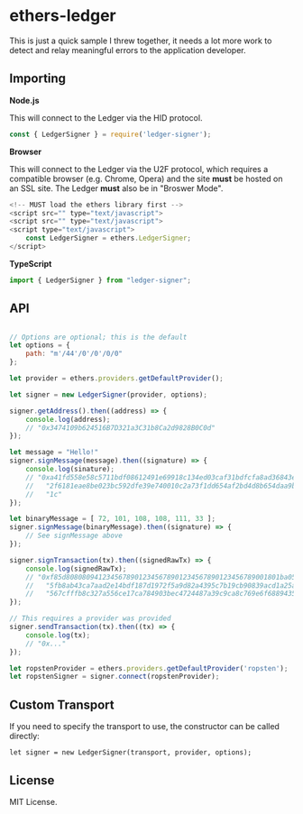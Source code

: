 ethers-ledger
=============

This is just a quick sample I threw together, it needs a lot more work
to detect and relay meaningful errors to the application developer.

Importing
---------

**Node.js**

This will connect to the Ledger via the HID protocol.

```javascript
const { LedgerSigner } = require('ledger-signer');
```

**Browser**

This will connect to the Ledger via the U2F protocol, which requires a compatible
browser (e.g. Chrome, Opera) and the site **must** be hosted on an SSL site. The
Ledger **must** also be in "Broswer Mode".

```javascript
<!-- MUST load the ethers library first -->
<script src="" type="text/javascript">
<script src="" type="text/javascript">
<script type="text/javascript">
    const LedgerSigner = ethers.LedgerSigner;
</script>
```

**TypeScript**

```javascript
import { LedgerSigner } from "ledger-signer";
```

API
---

```javascript

// Options are optional; this is the default
let options = {
    path: "m'/44'/0'/0'/0/0"
};

let provider = ethers.providers.getDefaultProvider();

let signer = new LedgerSigner(provider, options);

signer.getAddress().then((address) => {
    console.log(address);
    // "0x3474109b624516B7D321a3C31b8Ca2d9828B0C0d"
});

let message = "Hello!"
signer.signMessage(message).then((signature) => {
    console.log(sinature);
    // "0xa41fd558e58c5711bdf08612491e69918c134ed03caf31bdfcfa8ad36843eb64" +
    //   "2f6181eae8be023bc592dfe39e740010c2a73f1dd654af2bd4d8b654daa9b524" +
    //   "1c"
});

let binaryMessage = [ 72, 101, 108, 108, 111, 33 ];
signer.signMessage(binaryMessage).then((signature) => {
    // See signMessage above
});

signer.signTransaction(tx).then((signedRawTx) => {
    console.log(signedRawTx);
    // "0xf85d80808094123456789012345678901234567890123456789001801ba0524f" +
    //   "5fb8ab43ca7aad2e14bdf187d1972f5a9d82a4395c7b19cb90839acd1a25a024" +
    //   "567cfffb8c327a556ce17ca784903bec4724487a39c9ca8c769e6f68894352"
});

// This requires a provider was provided
signer.sendTransaction(tx).then((tx) => {
    console.log(tx);
    // "0x..."
});

let ropstenProvider = ethers.providers.getDefaultProvider('ropsten');
let ropstenSigner = signer.connect(ropstenProvider);
```

Custom Transport
----------------

If you need to specify the transport to use, the constructor can be called
directly:

```
let signer = new LedgerSigner(transport, provider, options);
```

License
-------

MIT License.
